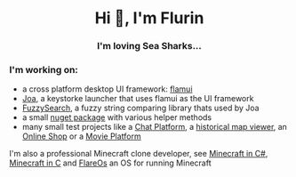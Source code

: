 <h1 align="center">Hi 👋, I'm Flurin</h1>
<h3 align="center">I'm loving Sea Sharks...</h3>

### I'm working on:
- a cross platform desktop UI framework: [flamui](https://github.com/FlurinBruehwiler/flamui)
- [Joa](https://github.com/Joa-Launcher/Joa), a keystorke launcher that uses flamui as the UI framework
- [FuzzySearch](https://github.com/FlurinBruehwiler/FuzzySearch), a fuzzy string comparing library thats used by Joa
- a small [nuget package](https://github.com/FlurinBruehwiler/Helpers) with various helper methods
- many small test projects like a [Chat Platform](https://github.com/FlurinBruehwiler/ChatPlatform), a [historical map viewer](https://github.com/FlurinBruehwiler/MapTest), an [Online Shop](https://github.com/FlurinBruehwiler/OnlineShop) or a [Movie Platform](https://github.com/FlurinBruehwiler/FilmplattformBackend)

I'm also a professional Minecraft clone developer, see [Minecraft in C#](https://github.com/FlurinBruehwiler/MinecraftClone), [Minecraft in C](https://github.com/FlurinBruehwiler/MinecraftInC) and [FlareOs](https://github.com/FlurinBruehwiler/FlareOS)
 an OS for running Minecraft 
